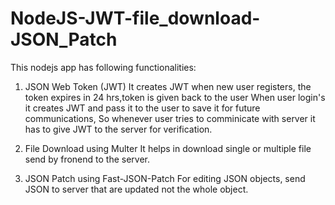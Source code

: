 # NodeJS-JWT-file_download-JSON_Patch

This nodejs app has following functionalities:

1. JSON Web Token (JWT)
It creates JWT when new user registers, the token expires in 24 hrs,token is given back to the user
When user login's it creates JWT and pass it to the user to save it for future communications,
So whenever user tries to comminicate with server it has to give JWT to the server for verification.

2. File Download using Multer
It helps in download single or multiple file send by fronend to the server.

3. JSON Patch using Fast-JSON-Patch
For editing JSON objects, send JSON to server that are updated not the whole object.
